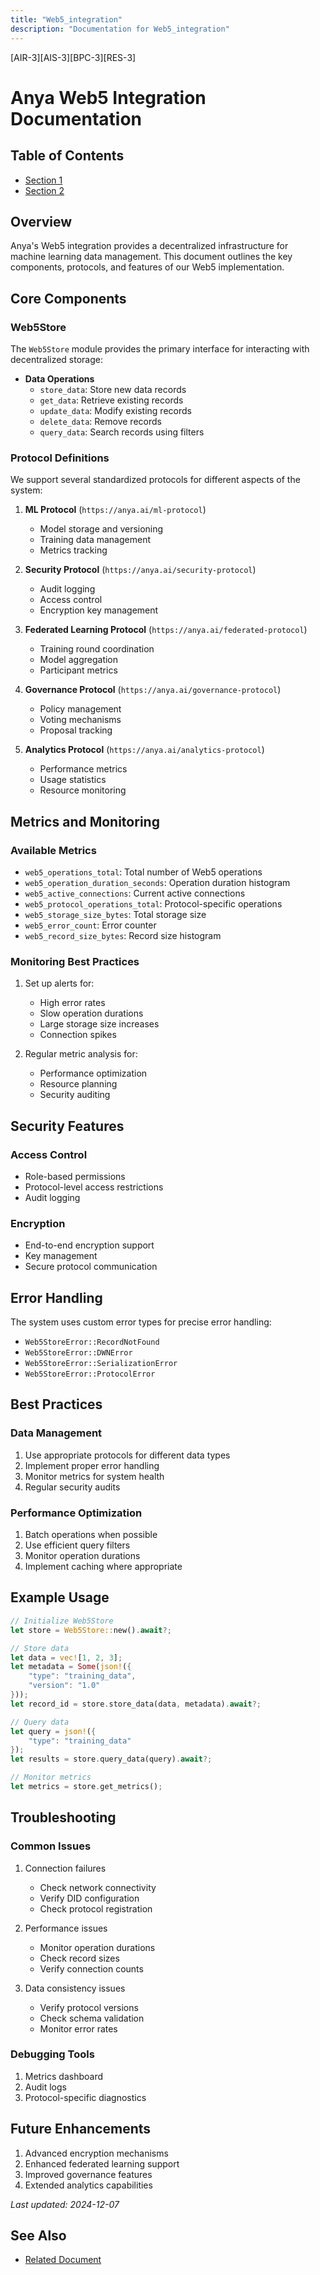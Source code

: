 ```yaml
---
title: "Web5_integration"
description: "Documentation for Web5_integration"
---
```


[AIR-3][AIS-3][BPC-3][RES-3]


<!-- markdownlint-disable MD013 line-length -->

# Anya Web5 Integration Documentation

## Table of Contents

- [Section 1](#section-1)
- [Section 2](#section-2)


## Overview
Anya's Web5 integration provides a decentralized infrastructure for machine learning data management. This document outlines the key components, protocols, and features of our Web5 implementation.

## Core Components

### Web5Store
The `Web5Store` module provides the primary interface for interacting with decentralized storage:

- **Data Operations**
  - `store_data`: Store new data records
  - `get_data`: Retrieve existing records
  - `update_data`: Modify existing records
  - `delete_data`: Remove records
  - `query_data`: Search records using filters

### Protocol Definitions
We support several standardized protocols for different aspects of the system:

1. **ML Protocol** (`https://anya.ai/ml-protocol`)
   - Model storage and versioning
   - Training data management
   - Metrics tracking

2. **Security Protocol** (`https://anya.ai/security-protocol`)
   - Audit logging
   - Access control
   - Encryption key management

3. **Federated Learning Protocol** (`https://anya.ai/federated-protocol`)
   - Training round coordination
   - Model aggregation
   - Participant metrics

4. **Governance Protocol** (`https://anya.ai/governance-protocol`)
   - Policy management
   - Voting mechanisms
   - Proposal tracking

5. **Analytics Protocol** (`https://anya.ai/analytics-protocol`)
   - Performance metrics
   - Usage statistics
   - Resource monitoring

## Metrics and Monitoring

### Available Metrics
- `web5_operations_total`: Total number of Web5 operations
- `web5_operation_duration_seconds`: Operation duration histogram
- `web5_active_connections`: Current active connections
- `web5_protocol_operations_total`: Protocol-specific operations
- `web5_storage_size_bytes`: Total storage size
- `web5_error_count`: Error counter
- `web5_record_size_bytes`: Record size histogram

### Monitoring Best Practices
1. Set up alerts for:
   - High error rates
   - Slow operation durations
   - Large storage size increases
   - Connection spikes

2. Regular metric analysis for:
   - Performance optimization
   - Resource planning
   - Security auditing

## Security Features

### Access Control
- Role-based permissions
- Protocol-level access restrictions
- Audit logging

### Encryption
- End-to-end encryption support
- Key management
- Secure protocol communication

## Error Handling
The system uses custom error types for precise error handling:
- `Web5StoreError::RecordNotFound`
- `Web5StoreError::DWNError`
- `Web5StoreError::SerializationError`
- `Web5StoreError::ProtocolError`

## Best Practices

### Data Management
1. Use appropriate protocols for different data types
2. Implement proper error handling
3. Monitor metrics for system health
4. Regular security audits

### Performance Optimization
1. Batch operations when possible
2. Use efficient query filters
3. Monitor operation durations
4. Implement caching where appropriate

## Example Usage

```rust
// Initialize Web5Store
let store = Web5Store::new().await?;

// Store data
let data = vec![1, 2, 3];
let metadata = Some(json!({
    "type": "training_data",
    "version": "1.0"
}));
let record_id = store.store_data(data, metadata).await?;

// Query data
let query = json!({
    "type": "training_data"
});
let results = store.query_data(query).await?;

// Monitor metrics
let metrics = store.get_metrics();
```

## Troubleshooting

### Common Issues
1. Connection failures
   - Check network connectivity
   - Verify DID configuration
   - Check protocol registration

2. Performance issues
   - Monitor operation durations
   - Check record sizes
   - Verify connection counts

3. Data consistency issues
   - Verify protocol versions
   - Check schema validation
   - Monitor error rates

### Debugging Tools
1. Metrics dashboard
2. Audit logs
3. Protocol-specific diagnostics

## Future Enhancements
1. Advanced encryption mechanisms
2. Enhanced federated learning support
3. Improved governance features
4. Extended analytics capabilities

*Last updated: 2024-12-07*

## See Also

- [Related Document](#related-document)

